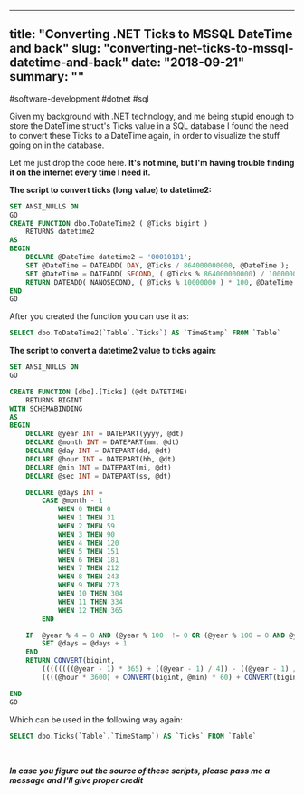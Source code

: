 
---
title: "Converting .NET Ticks to MSSQL DateTime and back"
slug: "converting-net-ticks-to-mssql-datetime-and-back"
date: "2018-09-21"
summary: ""
---

#software-development #dotnet #sql

Given my background with .NET technology, and me being stupid enough to store the DateTime struct's Ticks value in a SQL database I found the need to convert these Ticks to a DateTime again, in order to visualize the stuff going on in the database.

Let me just drop the code here. **It's not mine, but I'm having trouble finding it on the internet every time I need it.**

**The script to convert ticks (long value) to datetime2:**

```sql
SET ANSI_NULLS ON
GO
CREATE FUNCTION dbo.ToDateTime2 ( @Ticks bigint )
    RETURNS datetime2
AS
BEGIN
    DECLARE @DateTime datetime2 = '00010101';
    SET @DateTime = DATEADD( DAY, @Ticks / 864000000000, @DateTime );
    SET @DateTime = DATEADD( SECOND, ( @Ticks % 864000000000) / 10000000, @DateTime );
    RETURN DATEADD( NANOSECOND, ( @Ticks % 10000000 ) * 100, @DateTime );
END
GO
```

After you created the function you can use it as:

```sql
SELECT dbo.ToDateTime2(`Table`.`Ticks`) AS `TimeStamp` FROM `Table`
```

**The script to convert a datetime2 value to ticks again:**

```sql
SET ANSI_NULLS ON
GO

CREATE FUNCTION [dbo].[Ticks] (@dt DATETIME)
    RETURNS BIGINT
WITH SCHEMABINDING
AS
BEGIN
    DECLARE @year INT = DATEPART(yyyy, @dt)
    DECLARE @month INT = DATEPART(mm, @dt)
    DECLARE @day INT = DATEPART(dd, @dt)
    DECLARE @hour INT = DATEPART(hh, @dt)
    DECLARE @min INT = DATEPART(mi, @dt)
    DECLARE @sec INT = DATEPART(ss, @dt)

    DECLARE @days INT =
        CASE @month - 1
            WHEN 0 THEN 0
            WHEN 1 THEN 31
            WHEN 2 THEN 59
            WHEN 3 THEN 90
            WHEN 4 THEN 120
            WHEN 5 THEN 151
            WHEN 6 THEN 181
            WHEN 7 THEN 212
            WHEN 8 THEN 243
            WHEN 9 THEN 273
            WHEN 10 THEN 304
            WHEN 11 THEN 334
            WHEN 12 THEN 365
        END

    IF  @year % 4 = 0 AND (@year % 100  != 0 OR (@year % 100 = 0 AND @year % 400 = 0)) AND @month > 2 BEGIN
        SET @days = @days + 1
    END
    RETURN CONVERT(bigint,
        ((((((((@year - 1) * 365) + ((@year - 1) / 4)) - ((@year - 1) / 100)) + ((@year - 1) / 400)) + @days) + @day) - 1) * 864000000000) +
        ((((@hour * 3600) + CONVERT(bigint, @min) * 60) + CONVERT(bigint, @sec)) * 10000000) + (CONVERT(bigint, DATEPART(ms, @dt)) * CONVERT(bigint,10000));

END
GO
```

Which can be used in the following way again:

```sql
SELECT dbo.Ticks(`Table`.`TimeStamp`) AS `Ticks` FROM `Table`
```

 

***In case you figure out the source of these scripts, please pass me a message and I'll give proper credit***

